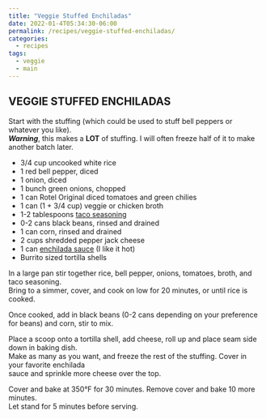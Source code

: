 ```yaml
---
title: "Veggie Stuffed Enchiladas"
date: 2022-01-4T05:34:30-06:00
permalink: /recipes/veggie-stuffed-enchiladas/
categories:
  - recipes
tags:
  - veggie
  - main
---
```

## VEGGIE STUFFED ENCHILADAS
Start with the stuffing (which could be used to stuff bell peppers or whatever you like).  
**_Warning_**, this makes a **LOT** of stuffing. I will often freeze half of it to make another batch later.

- 3/4 cup uncooked white rice
- 1 red bell pepper, diced
- 1 onion, diced
- 1 bunch green onions, chopped
- 1 can Rotel Original diced tomatoes and green chilies
- 1 can (1 + 3/4 cup) veggie or chicken broth
- 1-2 tablespoons [taco seasoning](taco-seasoning)
- 0-2 cans black beans, rinsed and drained
- 1 can corn, rinsed and drained
- 2 cups shredded pepper jack cheese
- 1 can [enchilada sauce](enchilada-sauce) (I like it hot)
- Burrito sized tortilla shells

In a large pan stir together rice, bell pepper, onions, tomatoes, broth, and taco seasoning.  
Bring to a simmer, cover, and cook on low for 20 minutes, or until rice is cooked.

Once cooked, add in black beans (0-2 cans depending on your preference for beans) and corn, stir to mix.

Place a scoop onto a tortilla shell, add cheese, roll up and place seam side down in baking dish.  
Make as many as you want, and freeze the rest of the stuffing. Cover in your favorite enchilada  
sauce and sprinkle more cheese over the top.

Cover and bake at 350°F for 30 minutes. Remove cover and bake 10 more minutes.  
Let stand for 5 minutes before serving.
